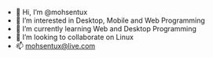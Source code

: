 - 👋 Hi, I’m @mohsentux
- 👀 I’m interested in Desktop, Mobile and Web Programming
- 🌱 I’m currently learning Web and Desktop Programming
- 💞️ I’m looking to collaborate on Linux
- 📫 mohsentux@live.com

<!---
mohsentux/mohsentux is a ✨ special ✨ repository because its `README.md` (this file) appears on your GitHub profile.
You can click the Preview link to take a look at your changes.
--->
